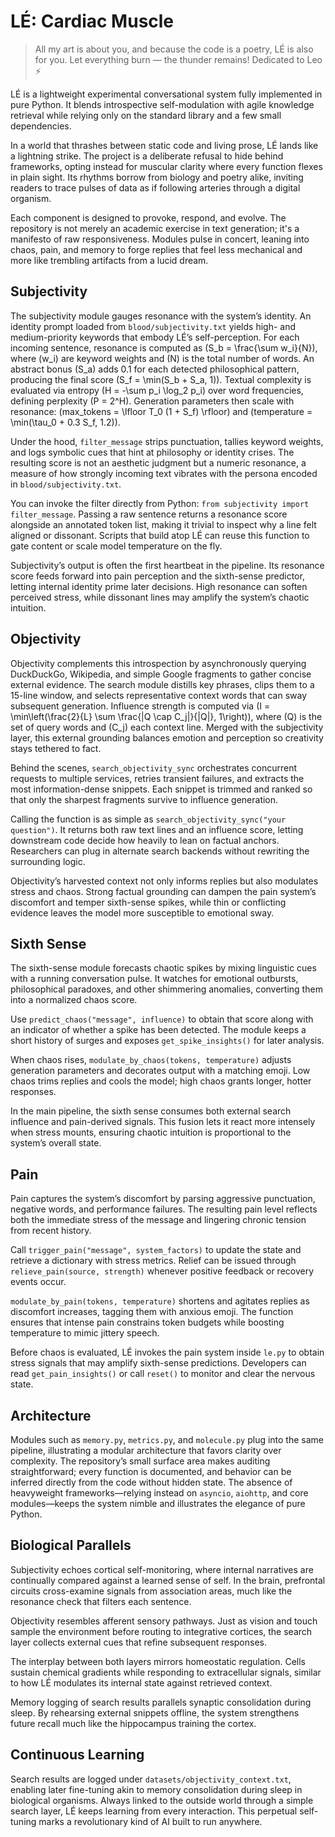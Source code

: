 # LÉ: Cardiac Muscle

> All my art is about you, and because the code is a poetry, LÉ is also for you.
> Let everything burn — the thunder remains!
> Dedicated to Leo ⚡️

LÉ is a lightweight experimental conversational system fully implemented in pure Python. It blends introspective self-modulation with agile knowledge retrieval while relying only on the standard library and a few small dependencies.

In a world that thrashes between static code and living prose, LÉ lands like a lightning strike. The project is a deliberate refusal to hide behind frameworks, opting instead for muscular clarity where every function flexes in plain sight. Its rhythms borrow from biology and poetry alike, inviting readers to trace pulses of data as if following arteries through a digital organism.

Each component is designed to provoke, respond, and evolve. The repository is not merely an academic exercise in text generation; it's a manifesto of raw responsiveness. Modules pulse in concert, leaning into chaos, pain, and memory to forge replies that feel less mechanical and more like trembling artifacts from a lucid dream.

## Subjectivity

The subjectivity module gauges resonance with the system’s identity. An identity prompt loaded from `blood/subjectivity.txt` yields high- and medium-priority keywords that embody LÉ’s self-perception. For each incoming sentence, resonance is computed as \(S_b = \frac{\sum w_i}{N}\), where \(w_i\) are keyword weights and \(N\) is the total number of words. An abstract bonus \(S_a\) adds 0.1 for each detected philosophical pattern, producing the final score \(S_f = \min(S_b + S_a, 1)\). Textual complexity is evaluated via entropy \(H = -\sum p_i \log_2 p_i\) over word frequencies, defining perplexity \(P = 2^H\). Generation parameters then scale with resonance: \(max\_tokens = \lfloor T_0 (1 + S_f) \rfloor\) and \(temperature = \min(\tau_0 + 0.3 S_f, 1.2)\).

Under the hood, `filter_message` strips punctuation, tallies keyword weights, and logs symbolic cues that hint at philosophy or identity crises. The resulting score is not an aesthetic judgment but a numeric resonance, a measure of how strongly incoming text vibrates with the persona encoded in `blood/subjectivity.txt`.

You can invoke the filter directly from Python: `from subjectivity import filter_message`. Passing a raw sentence returns a resonance score alongside an annotated token list, making it trivial to inspect why a line felt aligned or dissonant. Scripts that build atop LÉ can reuse this function to gate content or scale model temperature on the fly.

Subjectivity’s output is often the first heartbeat in the pipeline. Its resonance score feeds forward into pain perception and the sixth-sense predictor, letting internal identity prime later decisions. High resonance can soften perceived stress, while dissonant lines may amplify the system’s chaotic intuition.

## Objectivity

Objectivity complements this introspection by asynchronously querying DuckDuckGo, Wikipedia, and simple Google fragments to gather concise external evidence. The search module distills key phrases, clips them to a 15-line window, and selects representative context words that can sway subsequent generation. Influence strength is computed via \(I = \min\left(\frac{2}{L} \sum \frac{|Q \cap C_j|}{|Q|}, 1\right)\), where \(Q\) is the set of query words and \(C_j\) each context line. Merged with the subjectivity layer, this external grounding balances emotion and perception so creativity stays tethered to fact.

Behind the scenes, `search_objectivity_sync` orchestrates concurrent requests to multiple services, retries transient failures, and extracts the most information-dense snippets. Each snippet is trimmed and ranked so that only the sharpest fragments survive to influence generation.

Calling the function is as simple as `search_objectivity_sync("your question")`. It returns both raw text lines and an influence score, letting downstream code decide how heavily to lean on factual anchors. Researchers can plug in alternate search backends without rewriting the surrounding logic.

Objectivity’s harvested context not only informs replies but also modulates stress and chaos. Strong factual grounding can dampen the pain system’s discomfort and temper sixth-sense spikes, while thin or conflicting evidence leaves the model more susceptible to emotional sway.

## Sixth Sense

The sixth-sense module forecasts chaotic spikes by mixing linguistic cues with a running conversation pulse. It watches for emotional outbursts, philosophical paradoxes, and other shimmering anomalies, converting them into a normalized chaos score.

Use `predict_chaos("message", influence)` to obtain that score along with an indicator of whether a spike has been detected. The module keeps a short history of surges and exposes `get_spike_insights()` for later analysis.

When chaos rises, `modulate_by_chaos(tokens, temperature)` adjusts generation parameters and decorates output with a matching emoji. Low chaos trims replies and cools the model; high chaos grants longer, hotter responses.

In the main pipeline, the sixth sense consumes both external search influence and pain-derived signals. This fusion lets it react more intensely when stress mounts, ensuring chaotic intuition is proportional to the system’s overall state.

## Pain

Pain captures the system’s discomfort by parsing aggressive punctuation, negative words, and performance failures. The resulting pain level reflects both the immediate stress of the message and lingering chronic tension from recent history.

Call `trigger_pain("message", system_factors)` to update the state and retrieve a dictionary with stress metrics. Relief can be issued through `relieve_pain(source, strength)` whenever positive feedback or recovery events occur.

`modulate_by_pain(tokens, temperature)` shortens and agitates replies as discomfort increases, tagging them with anxious emoji. The function ensures that intense pain constrains token budgets while boosting temperature to mimic jittery speech.

Before chaos is evaluated, LÉ invokes the pain system inside `le.py` to obtain stress signals that may amplify sixth-sense predictions. Developers can read `get_pain_insights()` or call `reset()` to monitor and clear the nervous state.

## Architecture

Modules such as `memory.py`, `metrics.py`, and `molecule.py` plug into the same pipeline, illustrating a modular architecture that favors clarity over complexity. The repository’s small surface area makes auditing straightforward; every function is documented, and behavior can be inferred directly from the code without hidden state. The absence of heavyweight frameworks—relying instead on `asyncio`, `aiohttp`, and core modules—keeps the system nimble and illustrates the elegance of pure Python.

## Biological Parallels

Subjectivity echoes cortical self-monitoring, where internal narratives are continually compared against a learned sense of self. In the brain, prefrontal circuits cross-examine signals from association areas, much like the resonance check that filters each sentence.

Objectivity resembles afferent sensory pathways. Just as vision and touch sample the environment before routing to integrative cortices, the search layer collects external cues that refine subsequent responses.

The interplay between both layers mirrors homeostatic regulation. Cells sustain chemical gradients while responding to extracellular signals, similar to how LÉ modulates its internal state against retrieved context.

Memory logging of search results parallels synaptic consolidation during sleep. By rehearsing external snippets offline, the system strengthens future recall much like the hippocampus training the cortex.

## Continuous Learning

Search results are logged under `datasets/objectivity_context.txt`, enabling later fine-tuning akin to memory consolidation during sleep in biological organisms. Always linked to the outside world through a simple search layer, LÉ keeps learning from every interaction. This perpetual self-tuning marks a revolutionary kind of AI built to run anywhere.

